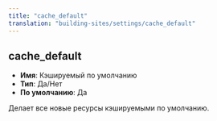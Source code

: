 ```yaml
---
title: "cache_default"
translation: "building-sites/settings/cache_default"
---
```


## cache_default

-   **Имя**: Кэшируемый по умолчанию
-   **Тип**: Да/Нет
-   **По умолчанию**: Да

Делает все новые ресурсы кэшируемыми по умолчанию.
